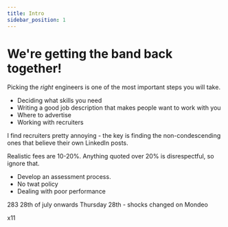 ```yaml
---
title: Intro
sidebar_position: 1
---
```


# We're getting the band back together!

Picking the _right_ engineers is one of the most important steps you will take.

- Deciding what skills you need
- Writing a good job description that makes people want to work with you
- Where to advertise
- Working with recruiters

I find recruiters pretty annoying - the key is finding the non-condescending ones that believe their own LinkedIn posts.

Realistic fees are 10-20%. Anything quoted over 20% is disrespectful, so ignore that.

- Develop an assessment process.
- No twat policy
- Dealing with poor performance

283 28th of july onwards
Thursday 28th - shocks changed on Mondeo

x11
    